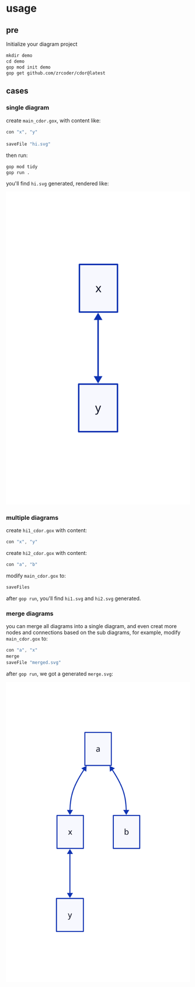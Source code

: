 # usage

## pre
Initialize your diagram project

```shell
mkdir demo
cd demo
gop mod init demo
gop get github.com/zrcoder/cdor@latest
```

## cases

### single diagram

create `main_cdor.gox`, with content like:

```c
con "x", "y"

saveFile "hi.svg"
```

then run:

```shell
gop mod tidy
gop run .
```

you'll find `hi.svg` generated, rendered like:

![hi](single.svg)

### multiple diagrams

create `hi1_cdor.gox` with content:
```c
con "x", "y"
```

create `hi2_cdor.gox` with content:
```c
con "a", "b"
```

modify `main_cdor.gox` to:
```c
saveFiles
```

after `gop run`, you'll find `hi1.svg` and `hi2.svg` generated.

### merge diagrams

you can merge all diagrams into a single diagram, and even creat more nodes and connections based on the sub diagrams, for example, modify `main_cdor.gox` to:

```c
con "a", "x"
merge
saveFile "merged.svg"
```

after `gop run`, we got a generated `merge.svg`:

![merged](merged.svg)
